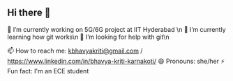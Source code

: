 ## Hi there 👋
🔭 I’m currently working on 5G/6G project at IIT Hyderabad \n
🌱 I’m currently learning how git works\n
🤔 I’m looking for help with git\n

📫 How to reach me: kbhavyakriti@gmail.com / https://www.linkedin.com/in/bhavya-kriti-karnakoti/
😄 Pronouns: she/her
⚡ Fun fact: I'm an ECE student

<!--
**bhavyakritik/bhavyakritik** is a ✨ _special_ ✨ repository because its `README.md` (this file) appears on your GitHub profile.

Here are some ideas to get you started:
-->
